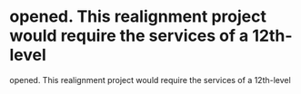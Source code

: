# opened. This realignment project would require the services of a 12th-level

opened. This realignment project would require the services of a 12th-level